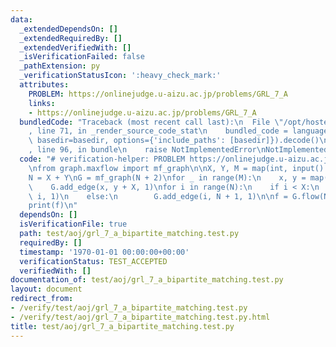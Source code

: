 ```yaml
---
data:
  _extendedDependsOn: []
  _extendedRequiredBy: []
  _extendedVerifiedWith: []
  _isVerificationFailed: false
  _pathExtension: py
  _verificationStatusIcon: ':heavy_check_mark:'
  attributes:
    PROBLEM: https://onlinejudge.u-aizu.ac.jp/problems/GRL_7_A
    links:
    - https://onlinejudge.u-aizu.ac.jp/problems/GRL_7_A
  bundledCode: "Traceback (most recent call last):\n  File \"/opt/hostedtoolcache/PyPy/3.10.13/x64/lib/pypy3.10/site-packages/onlinejudge_verify/documentation/build.py\"\
    , line 71, in _render_source_code_stat\n    bundled_code = language.bundle(stat.path,\
    \ basedir=basedir, options={'include_paths': [basedir]}).decode()\n  File \"/opt/hostedtoolcache/PyPy/3.10.13/x64/lib/pypy3.10/site-packages/onlinejudge_verify/languages/python.py\"\
    , line 96, in bundle\n    raise NotImplementedError\nNotImplementedError\n"
  code: "# verification-helper: PROBLEM https://onlinejudge.u-aizu.ac.jp/problems/GRL_7_A\n\
    \nfrom graph.maxflow import mf_graph\n\nX, Y, M = map(int, input().split())\n\
    N = X + Y\nG = mf_graph(N + 2)\nfor _ in range(M):\n    x, y = map(int, input().split())\n\
    \    G.add_edge(x, y + X, 1)\nfor i in range(N):\n    if i < X:\n        G.add_edge(N,\
    \ i, 1)\n    else:\n        G.add_edge(i, N + 1, 1)\n\nf = G.flow(N, N + 1)\n\
    print(f)\n"
  dependsOn: []
  isVerificationFile: true
  path: test/aoj/grl_7_a_bipartite_matching.test.py
  requiredBy: []
  timestamp: '1970-01-01 00:00:00+00:00'
  verificationStatus: TEST_ACCEPTED
  verifiedWith: []
documentation_of: test/aoj/grl_7_a_bipartite_matching.test.py
layout: document
redirect_from:
- /verify/test/aoj/grl_7_a_bipartite_matching.test.py
- /verify/test/aoj/grl_7_a_bipartite_matching.test.py.html
title: test/aoj/grl_7_a_bipartite_matching.test.py
---
```

